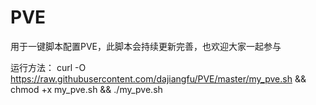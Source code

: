 # PVE

用于一键脚本配置PVE，此脚本会持续更新完善，也欢迎大家一起参与

运行方法：
curl -O https://raw.githubusercontent.com/dajiangfu/PVE/master/my_pve.sh && chmod +x my_pve.sh && ./my_pve.sh
